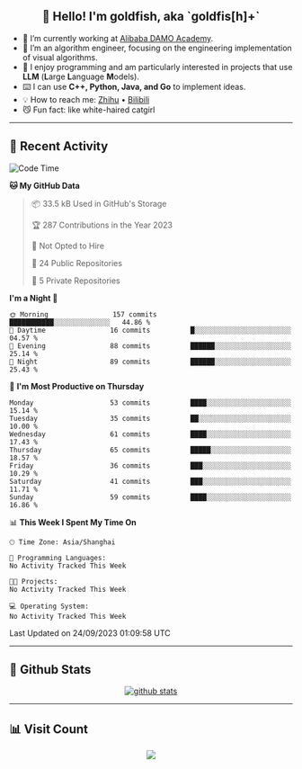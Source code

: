 
<h2 align="center">👋 Hello! I'm goldfish, aka `goldfis[h]+`</h2>

- 📍 I’m currently working at [Alibaba DAMO Academy](https://damo.alibaba.com/).  
- 🌱 I’m an algorithm engineer, focusing on the engineering implementation of visual algorithms.  
- 💬 I enjoy programming and am particularly interested in projects that use **LLM** (**L**arge **L**anguage **M**odels).   
- ⌨️ I can use **C++, Python, Java, and Go** to implement ideas.  
- 💡 How to reach me: [Zhihu](https://www.zhihu.com/people/goldfishh) • [Bilibili](https://space.bilibili.com/11349246)  
- 😼 Fun fact: like white-haired catgirl  

-------

## 🔧 Recent Activity

<!--START_SECTION:waka-->
![Code Time](http://img.shields.io/badge/Code%20Time-13%20hrs%2028%20mins-blue)

**🐱 My GitHub Data** 

> 📦 33.5 kB Used in GitHub's Storage 
 > 
> 🏆 287 Contributions in the Year 2023
 > 
> 🚫 Not Opted to Hire
 > 
> 📜 24 Public Repositories 
 > 
> 🔑 5 Private Repositories 
 > 
**I'm a Night 🦉** 

```text
🌞 Morning                157 commits         ███████████░░░░░░░░░░░░░░   44.86 % 
🌆 Daytime                16 commits          █░░░░░░░░░░░░░░░░░░░░░░░░   04.57 % 
🌃 Evening                88 commits          ██████░░░░░░░░░░░░░░░░░░░   25.14 % 
🌙 Night                  89 commits          ██████░░░░░░░░░░░░░░░░░░░   25.43 % 
```
📅 **I'm Most Productive on Thursday** 

```text
Monday                   53 commits          ████░░░░░░░░░░░░░░░░░░░░░   15.14 % 
Tuesday                  35 commits          ██░░░░░░░░░░░░░░░░░░░░░░░   10.00 % 
Wednesday                61 commits          ████░░░░░░░░░░░░░░░░░░░░░   17.43 % 
Thursday                 65 commits          █████░░░░░░░░░░░░░░░░░░░░   18.57 % 
Friday                   36 commits          ███░░░░░░░░░░░░░░░░░░░░░░   10.29 % 
Saturday                 41 commits          ███░░░░░░░░░░░░░░░░░░░░░░   11.71 % 
Sunday                   59 commits          ████░░░░░░░░░░░░░░░░░░░░░   16.86 % 
```


📊 **This Week I Spent My Time On** 

```text
🕑︎ Time Zone: Asia/Shanghai

💬 Programming Languages: 
No Activity Tracked This Week

🐱‍💻 Projects: 
No Activity Tracked This Week

💻 Operating System: 
No Activity Tracked This Week
```


 Last Updated on 24/09/2023 01:09:58 UTC
<!--END_SECTION:waka-->

-------

## 📆 Github Stats

<p align="center">
    <a href="https://github.com/anuraghazra/github-readme-stats">
      <img src="https://github-readme-stats.vercel.app/api?username=goldfishh&show_icons=true&theme=dracula" alt="github stats" />
    </a>
</p>

-------

## 📊 Visit Count

<p align="center">
  <a href="https://count.getloli.com/"><img src="https://count.getloli.com/get/@:goldfishh?theme=rule34"></a>
</p>
